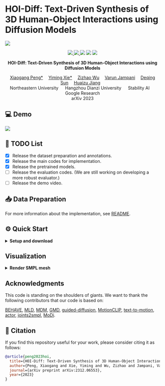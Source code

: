 
# HOI-Diff: Text-Driven Synthesis of 3D Human-Object Interactions using Diffusion Models



![](./assets/teaser.png)

<p align="center">
  <a href='https://arxiv.org/abs/2312.06553'>
    <img src='https://img.shields.io/badge/Arxiv-2312.06553-A42C25?style=flat&logo=arXiv&logoColor=A42C25'>
  </a>
  <a href='https://arxiv.org/pdf/2312.06553.pdf'>
    <img src='https://img.shields.io/badge/Paper-PDF-yellow?style=flat&logo=arXiv&logoColor=yellow'>
  </a>
  <a href='https://neu-vi.github.io/HOI-Diff/'>
  <img src='https://img.shields.io/badge/Project-Page-orange?style=flat&logo=Google%20chrome&logoColor=orange'></a>
  <!-- <a href='https://youtu.be/0a0ZYJgzdWE'>
  <img src='https://img.shields.io/badge/YouTube-Video-EA3323?style=flat&logo=youtube&logoColor=EA3323'></a> -->
  <a href='https://github.com/neu-vi/HOI-Diff'>
    <img src='https://img.shields.io/badge/GitHub-Code-black?style=flat&logo=github&logoColor=white'></a>
  <a href="" target='_blank'>
    <img src="https://visitor-badge.laobi.icu/badge?page_id=neu-vi.HOI-Diff&left_color=gray&right_color=blue">
  </a>
</p>


<p align="center">
<!-- <h1 align="center">InterDiff: Generating 3D Human-Object Interactions with Physics-Informed Diffusion</h1> -->
<strong>HOI-Diff: Text-Driven Synthesis of 3D Human-Object Interactions using Diffusion Models</strong></h1>
   <p align="center">
    <a href='https://xiaogangpeng.github.io' target='_blank'>Xiaogang Peng*</a>&emsp;
    <a href='https://ymingxie.github.io' target='_blank'>Yiming Xie*</a>&emsp;
    <a href='http://zizhao.me/' target='_blank'>Zizhao Wu</a>&emsp;
    <a href='https://varunjampani.github.io/' target='_blank'>Varun Jampani</a>&emsp;
    <a href='https://deqings.github.io/' target='_blank'>Deqing Sun</a>&emsp;
    <a href='https://jianghz.me/' target='_blank'>Huaizu Jiang</a>&emsp;
    <br>
    Northeastern University &emsp; Hangzhou Dianzi University &emsp;
    Stability AI &emsp; Google Research
    <br>
    arXiv 2023
  </p>
</p>

## 💻 Demo
![](./assets/demo.gif)


## 📜 TODO List
- [x] Release the dataset preparation and annotations.
- [x] Release the main codes for implementation.
- [x] Release the pretrained models.
- [ ] Release the evaluation codes. (We are still working on developing a more robust evaluator.)
- [ ] Release the demo video.

## 📥 Data Preparation

For more information about the implementation, see [README](utils/README.md).

## ⚙️ Quick Start
<details>
  <summary><b>Setup and download</b></summary>



### 1. Setup environment
Install ffmpeg (if not already installed):

```
sudo apt update
sudo apt install ffmpeg
```

Update installed ffmpeg path in ./data_loaders/behave/utils/plot_script.py:
```
# Line 5
plt.rcParams['animation.ffmpeg_path'] = 'your_ffmpeg_path/bin/ffmpeg'
```

Setup conda env:
```
conda env create -f environment.yml
conda activate t2hoi

python -m spacy download en_core_web_sm
pip install git+https://github.com/openai/CLIP.git
```


Download dependencies:
```
bash prepare/download_smpl_files.sh
bash prepare/download_glove.sh
bash prepare/download_t2m_evaluators.sh  
```

Pleas follow [this](https://github.com/erikwijmans/Pointnet2_PyTorch) to install PointNet++.

### 2. Download Pre-trained model

`HOI-DM and APDM:` 
The [pretrained model](https://drive.google.com/file/d/1Xp78VJyEbWGN8nWD5T08KWiz9P4VLwci/view?usp=sharing) (including HOI-DM and APDM):
'''
gdown 1Xp78VJyEbWGN8nWD5T08KWiz9P4VLwci
unzip pretrain_model.zip -d .
rm pretrain_model.zip
'''

<!-- HOI-DM's pretrained [checkpoint](https://drive.google.com/drive/folders/1WQaaqQumkzm_c1zJ_UfmfSSOIC_h4w8D?usp=drive_link) and APDM's pretrained [checkpoint](https://drive.google.com/drive/folders/1ynFIvZXiopuHGOxuLkSsyvNMMCs9zHxr?usp=drive_link). Please place them in the “save” folder and update the parser file so it loads them correctly. -->


### 3. HOIs Synthesis with pretrained model

Generate from test set prompts
```
python -m sample.local_generate_obj --model_path ./save/behave_enc_512/model000020000.pt --num_samples 10 --num_repetitions 1 --motion_length 10 --multi_backbone_split 4 --guidance
```
Generate from your text file
```
python -m sample.local_generate_obj --model_path ./save/behave_enc_512/model000020000.pt --num_samples 10 --num_repetitions 1 --motion_length 10 --multi_backbone_split 4 --guidance --input_text ./assets/your_text.txt
```

### 4. Train your APDM
```
python -m train.train_affordance --save_dir ./save/my_afford_pred --dataset behave --save_interval 1000 --num_steps 20000 --batch_size 32 --diffusion_steps 500
```

### 5. Train your HOI-DM
`MDM:` Before your training, please download the pre-trained model [here](https://drive.google.com/file/d/1PE0PK8e5a5j-7-Xhs5YET5U5pGh0c821/view?pli=1), then unzip and place them in ./checkpoints/.
```
python -m train.hoi_diff --save_dir ./save/my_behave_enc_512 --dataset behave --save_interval 1000 --num_steps 20000 --arch trans_enc --batch_size 32
```


<!-- ### 6. Evaluate
```
python -m eval.eval_behave --model_path ./save/behave_enc_512/model000020000.pt  --guidance --comment eval_behave
``` -->

</details>

## Visualization
<details>
<summary><b> Render SMPL mesh</b></summary>

To create SMPL mesh per frame run:

```shell
python -m visualize.render_mesh --input_path /path/to/mp4/stick/figure/file
```

**This script outputs: [YOUR_NPY_FOLDER]**
* `sample##_rep##_smpl_params.npy` - SMPL parameters (human_motion, thetas, root translations, human_vertices and human_faces)
* `sample##_rep##_obj_params.npy` - SMPL parameters (object_motion, object_vertices and object_faces)

**Notes:**
* This script is running [SMPLify](https://smplify.is.tue.mpg.de/) and needs GPU as well (can be specified with the `--device` flag).
* **Important** - Do not change the original `.mp4` path before running the script.

### 1. Set up blender - WIP

Refer to [TEMOS-Rendering motions](https://github.com/Mathux/TEMOS) for blender setup, then install the following dependencies.

```
YOUR_BLENDER_PYTHON_PATH/python -m pip install -r prepare/requirements_render.txt
```
### 2. Render SMPL meshes

Run the following command to render SMPL using blender:

```
YOUR_BLENDER_PATH/blender --background --python render.py -- --cfg=./configs/render.yaml --dir=YOUR_NPY_FOLDER --mode=video --joint_type=HumanML3D
```

optional parameters:

- `--mode=video`: render mp4 video
- `--mode=sequence`: render the whole motion in a png image.
</details>


## Acknowledgments
This code is standing on the shoulders of giants. We want to thank the following contributors that our code is based on:

[BEHAVE](https://github.com/xiexh20/behave-dataset), [MLD](https://github.com/ChenFengYe/motion-latent-diffusion), [MDM](https://github.com/GuyTevet/motion-diffusion-model), [GMD](https://github.com/korrawe/guided-motion-diffusion), [guided-diffusion](https://github.com/openai/guided-diffusion), [MotionCLIP](https://github.com/GuyTevet/MotionCLIP), [text-to-motion](https://github.com/EricGuo5513/text-to-motion), [actor](https://github.com/Mathux/ACTOR), [joints2smpl](https://github.com/wangsen1312/joints2smpl), [MoDi](https://github.com/sigal-raab/MoDi).

## 🤝 Citation
If you find this repository useful for your work, please consider citing it as follows:
```bibtex
@article{peng2023hoi,
  title={HOI-Diff: Text-Driven Synthesis of 3D Human-Object Interactions using Diffusion Models},
  author={Peng, Xiaogang and Xie, Yiming and Wu, Zizhao and Jampani, Varun and Sun, Deqing and Jiang, Huaizu},
  journal={arXiv preprint arXiv:2312.06553},
  year={2023}
}
```

